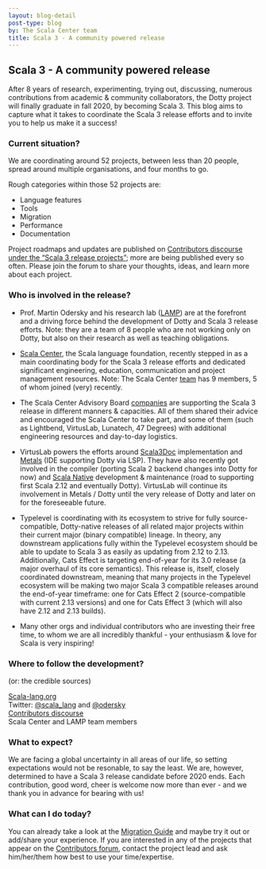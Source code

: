 ```yaml
---
layout: blog-detail
post-type: blog
by: The Scala Center team
title: Scala 3 - A community powered release
---
```

## Scala 3 - A community powered release

After 8 years of research, experimenting, trying out, discussing, numerous contributions from academic & community collaborators, the Dotty project will finally graduate in fall 2020, by becoming Scala 3. This blog aims to capture what it takes to coordinate the Scala 3 release efforts and to invite you to help us make it a success! 

### Current situation?

We are coordinating around 52 projects, between less than 20 people, spread around multiple organisations, and four months to go.

Rough categories within those 52 projects are: 
* Language features
* Tools
* Migration 
* Performance
* Documentation


Project roadmaps and updates are published on [Contributors discourse under the “Scala 3 release projects”](https://contributors.scala-lang.org/c/scala3-release/26); more are being published every so often. Please join the forum to share your thoughts, ideas, and learn more about each project.

### Who is involved in the release?

* Prof. Martin Odersky and his research lab ([LAMP](https://www.epfl.ch/labs/lamp/staff/)) are at the forefront and a driving force behind the development of Dotty and Scala 3 release efforts. Note: they are a team of 8 people who are not working only on Dotty, but also on their research as well as teaching obligations.


* [Scala Center](https://scala.epfl.ch/), the Scala language foundation, recently stepped in as a main coordinating body for the Scala 3 release efforts and dedicated significant engineering, education, communication and project management resources. Note: The Scala Center [team](https://scala.epfl.ch/team.html) has 9 members, 5 of whom joined (very) recently. 


* The Scala Center Advisory Board [companies](https://scala.epfl.ch/#advisory-board-member-list) are supporting the Scala 3 release in different manners & capacities. All of them shared their advice and encouraged the Scala Center to take part, and some of them (such as Lightbend, VirtusLab, Lunatech, 47 Degrees) with additional engineering resources and day-to-day logistics.


* VirtusLab powers the efforts around [Scala3Doc](https://contributors.scala-lang.org/t/scala3doc-doctool-for-scala-3/4477) implementation and [Metals](https://scalameta.org/metals/) (IDE supporting Dotty via LSP). They have also recently got involved in the compiler (porting Scala 2 backend changes into Dotty for now) and [Scala Native](https://scala-native.readthedocs.io/en/v0.3.9-docs/) development & maintenance (road to supporting first Scala 2.12 and eventually Dotty). VirtusLab will continue its involvement in Metals / Dotty until the very release of Dotty and later on for the foreseeable future.



* Typelevel is coordinating with its ecosystem to strive for fully source-compatible, Dotty-native releases of all related major projects within their current major (binary compatible) lineage. In theory, any downstream applications fully within the Typelevel ecosystem should be able to update to Scala 3 as easily as updating from 2.12 to 2.13. Additionally, Cats Effect is targeting end-of-year for its 3.0 release (a major overhaul of its core semantics). This release is, itself, closely coordinated downstream, meaning that many projects in the Typelevel ecosystem will be making two major Scala 3 compatible releases around the end-of-year timeframe: one for Cats Effect 2 (source-compatible with current 2.13 versions) and one for Cats Effect 3 (which will also have 2.12 and 2.13 builds).


* Many other orgs and individual contributors who are investing their free time, to whom we are all incredibly thankful - your enthusiasm & love for Scala is very inspiring!

### Where to follow the development?
(or: the credible sources)

[Scala-lang.org](https://www.scala-lang.org/)<br>
Twitter: [@scala_lang](https://twitter.com/scala_lang) and [@odersky](https://twitter.com/odersky)<br>
[Contributors discourse](https://contributors.scala-lang.org/)<br>
Scala Center and LAMP team members <br>

### What to expect?

We are facing a global uncertainty in all areas of our life, so setting expectations would not be resonable, to say the least. We are, however, determined to have a Scala 3 release candidate before 2020 ends. Each contribution, good word, cheer is welcome now more than ever - and we thank you in advance for bearing with us! 

### What can I do today?


You can already take a look at the [Migration Guide](https://scalacenter.github.io/scala-3-migration-guide/) and maybe try it out or add/share your experience. If you are interested in any of the projects that appear on the [Contributors forum](https://contributors.scala-lang.org/c/scala3-release/26), contact the project lead and ask him/her/them how best to use your time/expertise.

